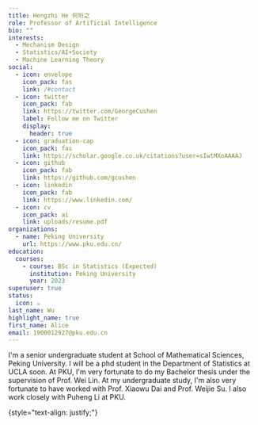 ```yaml
---
title: Hengzhi He 何珩之
role: Professor of Artificial Intelligence
bio: ""
interests:
  - Mechanism Design
  - Statistics/AI+Society
  - Machine Learning Theory
social:
  - icon: envelope
    icon_pack: fas
    link: /#contact
  - icon: twitter
    icon_pack: fab
    link: https://twitter.com/GeorgeCushen
    label: Follow me on Twitter
    display:
      header: true
  - icon: graduation-cap
    icon_pack: fas
    link: https://scholar.google.co.uk/citations?user=sIwtMXoAAAAJ
  - icon: github
    icon_pack: fab
    link: https://github.com/gcushen
  - icon: linkedin
    icon_pack: fab
    link: https://www.linkedin.com/
  - icon: cv
    icon_pack: ai
    link: uploads/resume.pdf
organizations:
  - name: Peking University
    url: https://www.pku.edu.cn/
education:
  courses:
    - course: BSc in Statistics (Expected)
      institution: Peking University
      year: 2023
superuser: true
status:
  icon: ☕️
last_name: Wu
highlight_name: true
first_name: Alice
email: 1900012927@pku.edu.cn
---
```

I﻿'m a senior undergraduate student at School of Mathematical Sciences, Peking University.  I will be a phd student in the Department of Statistics at UCLA soon. At PKU, I'm very fortunate to do my Bachelor thesis under the supervision of Prof. Wei Lin. At my undergraduate study, I'm also very fortunate to have worked with Prof. Xiaowu Dai and Prof. Weijie Su. I also work closely with Puheng Li at PKU.


{style="text-align: justify;"}